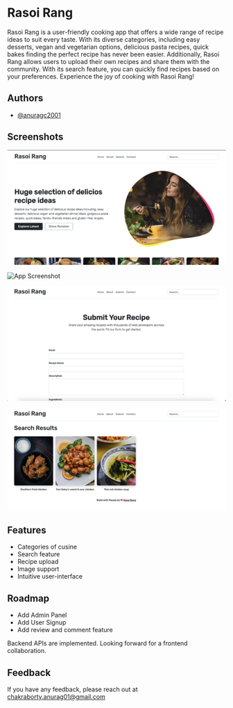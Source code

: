 
# Rasoi Rang

Rasoi Rang is a user-friendly cooking app that offers a wide range of recipe ideas to suit every taste. With its diverse categories, including easy desserts, vegan and vegetarian options, delicious pasta recipes, quick bakes finding the perfect recipe has never been easier. Additionally, Rasoi Rang allows users to upload their own recipes and share them with the community. With its search feature, you can quickly find recipes based on your preferences. Experience the joy of cooking with Rasoi Rang!
## Authors

- [@anuragc2001](https://www.github.com/anuragc2001)

## Screenshots

![App Screenshot](https://github.com/anuragc2001/rasoi-rang/blob/main/screenshots/Screenshot%202023-07-01%20at%206.10.59%20PM.png)

![App Screenshot](https://github.com/anuragc2001/rasoi-rang/blob/main/screenshots/Screenshot%202023-07-01%20at%206.11.10%20PM.png)

![App Screenshot](https://github.com/anuragc2001/rasoi-rang/blob/main/screenshots/Screenshot%202023-07-01%20at%206.11.33%20PM.png)

![App Screenshot](https://github.com/anuragc2001/rasoi-rang/blob/main/screenshots/Screenshot%202023-07-01%20at%206.12.13%20PM.png)


## Features

- Categories of cusine
- Search feature
- Recipe upload
- Image support
- Intuitive user-interface

## Roadmap

- Add Admin Panel
- Add User Signup
- Add review and comment feature

Backend APIs are implemented. Looking forward for a frontend collaboration.
## Feedback

If you have any feedback, please reach out  at chakraborty.anurag01@gmail.com

